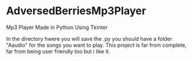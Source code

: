 # AdversedBerriesMp3Player
Mp3 Player Made in Python Using Tkinter

In the directory hwere you will save the .py you should have a folder "Aaudio" for the songs you want to play.
This project is far from complete, far from being user friendly too but i like it.
